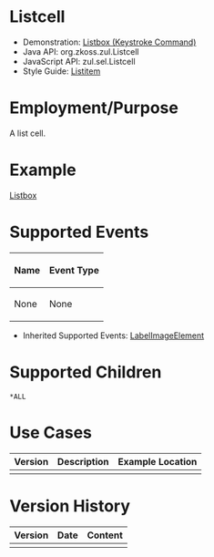 

# Listcell

- Demonstration: [Listbox (Keystroke
  Command)](http://www.zkoss.org/zkdemo/listbox/keystroke_command)
- Java API: <javadoc>org.zkoss.zul.Listcell</javadoc>
- JavaScript API: <javadoc directory="jsdoc">zul.sel.Listcell</javadoc>
- Style Guide: [
  Listitem](ZK_Style_Guide/XUL_Component_Specification/Listitem)

# Employment/Purpose

A list cell.

# Example

[ Listbox](ZK_Component_Reference/Data/Listbox#Example)

# Supported Events

<table>
<thead>
<tr class="header">
<th><center>
<p>Name</p>
</center></th>
<th><center>
<p>Event Type</p>
</center></th>
</tr>
</thead>
<tbody>
<tr class="odd">
<td><p>None</p></td>
<td><p>None</p></td>
</tr>
</tbody>
</table>

- Inherited Supported Events: [
  LabelImageElement](ZK_Component_Reference/Base_Components/LabelImageElement#Supported_Events)

# Supported Children

`*ALL`

# Use Cases

| Version | Description | Example Location |
|---------|-------------|------------------|
|         |             |                  |

# Version History



| Version | Date | Content |
|---------|------|---------|
|         |      |         |


